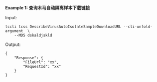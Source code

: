 **Example 1: 查询木马自动隔离样本下载链接**



Input: 

```
tccli tcss DescribeVirusAutoIsolateSampleDownloadURL --cli-unfold-argument  \
    --MD5 dskaldjskld
```

Output: 
```
{
    "Response": {
        "FileUrl": "xx",
        "RequestId": "xx"
    }
}
```

